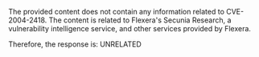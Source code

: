 The provided content does not contain any information related to CVE-2004-2418. The content is related to Flexera's Secunia Research, a vulnerability intelligence service, and other services provided by Flexera.

Therefore, the response is: UNRELATED